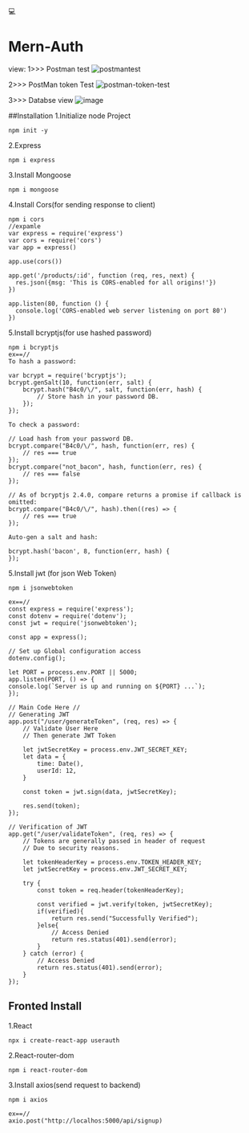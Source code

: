 💻
# Mern-Auth
view:
1>>> Postman test
![postmantest](https://github.com/akku27-cse/Mern-Auth/assets/115920400/f05954c1-bc1a-49df-b82a-07afd23d68d6)

2>>> PostMan token Test
![postman-token-test](https://github.com/akku27-cse/Mern-Auth/assets/115920400/24baabd9-3e20-40de-937c-943e9767ef7d)

3>>> Databse view
![image](https://github.com/akku27-cse/Mern-Auth/assets/115920400/e5781e7c-e76f-4eda-bbf5-07be2d7d1a5a)

##Installation 
1.Initialize node Project
```shell
npm init -y
```
2.Express
```shell
npm i express
```
3.Install Mongoose
```shell
npm i mongoose
```
4.Install Cors(for sending response to client)
```shell
npm i cors
//expamle
var express = require('express')
var cors = require('cors')
var app = express()

app.use(cors())

app.get('/products/:id', function (req, res, next) {
  res.json({msg: 'This is CORS-enabled for all origins!'})
})

app.listen(80, function () {
  console.log('CORS-enabled web server listening on port 80')
})
```
5.Install bcryptjs(for use hashed password)
```shell
npm i bcryptjs
ex==//
To hash a password:

var bcrypt = require('bcryptjs');
bcrypt.genSalt(10, function(err, salt) {
    bcrypt.hash("B4c0/\/", salt, function(err, hash) {
        // Store hash in your password DB.
    });
});

To check a password:

// Load hash from your password DB.
bcrypt.compare("B4c0/\/", hash, function(err, res) {
    // res === true
});
bcrypt.compare("not_bacon", hash, function(err, res) {
    // res === false
});
 
// As of bcryptjs 2.4.0, compare returns a promise if callback is omitted:
bcrypt.compare("B4c0/\/", hash).then((res) => {
    // res === true
});

Auto-gen a salt and hash:

bcrypt.hash('bacon', 8, function(err, hash) {
});

```
5.Install jwt (for json Web Token)
```shell
npm i jsonwebtoken

ex==//
const express = require('express'); 
const dotenv = require('dotenv'); 
const jwt = require('jsonwebtoken'); 

const app = express(); 

// Set up Global configuration access 
dotenv.config(); 

let PORT = process.env.PORT || 5000; 
app.listen(PORT, () => { 
console.log(`Server is up and running on ${PORT} ...`); 
}); 

// Main Code Here // 
// Generating JWT 
app.post("/user/generateToken", (req, res) => { 
	// Validate User Here 
	// Then generate JWT Token 

	let jwtSecretKey = process.env.JWT_SECRET_KEY; 
	let data = { 
		time: Date(), 
		userId: 12, 
	} 

	const token = jwt.sign(data, jwtSecretKey); 

	res.send(token); 
}); 

// Verification of JWT 
app.get("/user/validateToken", (req, res) => { 
	// Tokens are generally passed in header of request 
	// Due to security reasons. 

	let tokenHeaderKey = process.env.TOKEN_HEADER_KEY; 
	let jwtSecretKey = process.env.JWT_SECRET_KEY; 

	try { 
		const token = req.header(tokenHeaderKey); 

		const verified = jwt.verify(token, jwtSecretKey); 
		if(verified){ 
			return res.send("Successfully Verified"); 
		}else{ 
			// Access Denied 
			return res.status(401).send(error); 
		} 
	} catch (error) { 
		// Access Denied 
		return res.status(401).send(error); 
	} 
});
```
## Fronted Install
1.React
```shell
npx i create-react-app userauth
```
2.React-router-dom
```shell
npm i react-router-dom
```
3.Install axios(send request to backend)
```shell
npm i axios

ex==//
axio.post("http://localhos:5000/api/signup)
```


